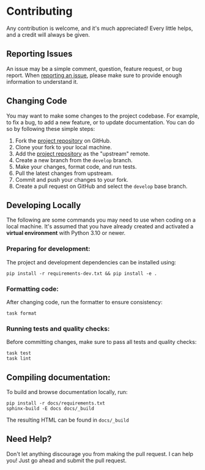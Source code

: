 # Contributing

Any contribution is welcome, and it's much appreciated! Every little helps, and
a credit will always be given.

## Reporting Issues

An issue may be a simple comment, question, feature request, or bug report. When
[reporting an issue], please make sure to provide enough information to
understand it.

[reporting an issue]: https://github.com/dralshehri/hijri-converter/issues/new

## Changing Code

You may want to make some changes to the project codebase. For example, to fix a
bug, to add a new feature, or to update documentation. You can do so by
following these simple steps:

1. Fork the [project repository] on GitHub.
2. Clone your fork to your local machine.
3. Add the [project repository] as the "upstream" remote.
4. Create a new branch from the `develop` branch.
5. Make your changes, format code, and run tests.
6. Pull the latest changes from upstream.
7. Commit and push your changes to your fork.
8. Create a pull request on GitHub and select the `develop` base branch.

[project repository]: https://github.com/dralshehri/hijri-converter

## Developing Locally

The following are some commands you may need to use when coding on a local
machine. It's assumed that you have already created and activated a **virtual
environment** with Python 3.10 or newer.

### Preparing for development:

The project and development dependencies can be installed using:

```shell
pip install -r requirements-dev.txt && pip install -e .
```

### Formatting code:

After changing code, run the formatter to ensure consistency:

```shell
task format
```

### Running tests and quality checks:

Before committing changes, make sure to pass all tests and quality checks:

```shell
task test
task lint
```

## Compiling documentation:

To build and browse documentation locally, run:

```shell
pip install -r docs/requirements.txt
sphinx-build -E docs docs/_build
```

The resulting HTML can be found in `docs/_build`

## Need Help?

Don't let anything discourage you from making the pull request. I can help you!
Just go ahead and submit the pull request.
